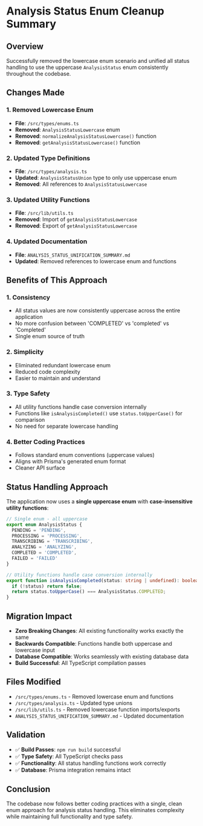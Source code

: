 # Analysis Status Enum Cleanup Summary

## Overview
Successfully removed the lowercase enum scenario and unified all status handling to use the uppercase `AnalysisStatus` enum consistently throughout the codebase.

## Changes Made

### 1. **Removed Lowercase Enum**
- **File**: `/src/types/enums.ts`
- **Removed**: `AnalysisStatusLowercase` enum
- **Removed**: `normalizeAnalysisStatusLowercase()` function
- **Removed**: `getAnalysisStatusLowercase()` function

### 2. **Updated Type Definitions**
- **File**: `/src/types/analysis.ts`
- **Updated**: `AnalysisStatusUnion` type to only use uppercase enum
- **Removed**: All references to `AnalysisStatusLowercase`

### 3. **Updated Utility Functions**
- **File**: `/src/lib/utils.ts`
- **Removed**: Import of `getAnalysisStatusLowercase`
- **Removed**: Export of `getAnalysisStatusLowercase`

### 4. **Updated Documentation**
- **File**: `ANALYSIS_STATUS_UNIFICATION_SUMMARY.md`
- **Updated**: Removed references to lowercase enum and functions

## Benefits of This Approach

### 1. **Consistency**
- All status values are now consistently uppercase across the entire application
- No more confusion between 'COMPLETED' vs 'completed' vs 'Completed'
- Single enum source of truth

### 2. **Simplicity**
- Eliminated redundant lowercase enum
- Reduced code complexity
- Easier to maintain and understand

### 3. **Type Safety**
- All utility functions handle case conversion internally
- Functions like `isAnalysisCompleted()` use `status.toUpperCase()` for comparison
- No need for separate lowercase handling

### 4. **Better Coding Practices**
- Follows standard enum conventions (uppercase values)
- Aligns with Prisma's generated enum format
- Cleaner API surface

## Status Handling Approach

The application now uses a **single uppercase enum** with **case-insensitive utility functions**:

```typescript
// Single enum - all uppercase
export enum AnalysisStatus {
  PENDING = 'PENDING',
  PROCESSING = 'PROCESSING',
  TRANSCRIBING = 'TRANSCRIBING',
  ANALYZING = 'ANALYZING',
  COMPLETED = 'COMPLETED',
  FAILED = 'FAILED'
}

// Utility functions handle case conversion internally
export function isAnalysisCompleted(status: string | undefined): boolean {
  if (!status) return false;
  return status.toUpperCase() === AnalysisStatus.COMPLETED;
}
```

## Migration Impact
- **Zero Breaking Changes**: All existing functionality works exactly the same
- **Backwards Compatible**: Functions handle both uppercase and lowercase input
- **Database Compatible**: Works seamlessly with existing database data
- **Build Successful**: All TypeScript compilation passes

## Files Modified
- `/src/types/enums.ts` - Removed lowercase enum and functions
- `/src/types/analysis.ts` - Updated type unions
- `/src/lib/utils.ts` - Removed lowercase function imports/exports
- `ANALYSIS_STATUS_UNIFICATION_SUMMARY.md` - Updated documentation

## Validation
- ✅ **Build Passes**: `npm run build` successful
- ✅ **Type Safety**: All TypeScript checks pass
- ✅ **Functionality**: All status handling functions work correctly
- ✅ **Database**: Prisma integration remains intact

## Conclusion
The codebase now follows better coding practices with a single, clean enum approach for analysis status handling. This eliminates complexity while maintaining full functionality and type safety.
